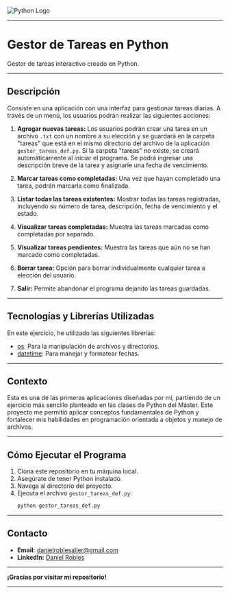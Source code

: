 ![Python Logo](https://www.python.org/static/community_logos/python-logo-master-v3-TM.png)

---

# Gestor de Tareas en Python


Gestor de tareas interactivo creado en Python.


---

## Descripción

Consiste en una aplicación con una interfaz para gestionar tareas diarias. A través de un menú, los usuarios podrán realizar las siguientes acciones:

1. **Agregar nuevas tareas:** Los usuarios podrán crear una tarea en un archivo `.txt` con un nombre a su elección y se guardará en la carpeta "tareas" que está en el mismo directorio del archivo de la aplicación `gestor_tareas_def.py`. Si la carpeta "tareas" no existe, se creará automáticamente al iniciar el programa. Se podrá ingresar una descripción breve de la tarea y asignarle una fecha de vencimiento.
   
2. **Marcar tareas como completadas:** Una vez que hayan completado una tarea, podrán marcarla como finalizada.
   
3. **Listar todas las tareas existentes:** Mostrar todas las tareas registradas, incluyendo su número de tarea, descripción, fecha de vencimiento y el estado.
   
4. **Visualizar tareas completadas:** Muestra las tareas marcadas como completadas por separado.
 
5. **Visualizar tareas pendientes:** Muestra las tareas que aún no se han marcado como completadas.
   
6. **Borrar tarea:** Opción para borrar individualmente cualquier tarea a elección del usuario.
   
7. **Salir:** Permite abandonar el programa dejando las tareas guardadas.

---

## Tecnologías y Librerías Utilizadas

En este ejercicio, he utilizado las siguientes librerías:

- [os](https://docs.python.org/3/library/os.html): Para la manipulación de archivos y directorios.
- [datetime](https://docs.python.org/3/library/datetime.html): Para manejar y formatear fechas.

---

## Contexto

Esta es una de las primeras aplicaciones diseñadas por mí, partiendo de un ejercicio más sencillo planteado en las clases de Python del Máster. Este proyecto me permitió aplicar conceptos fundamentales de Python y fortalecer mis habilidades en programación orientada a objetos y manejo de archivos.

---

## Cómo Ejecutar el Programa

1. Clona este repositorio en tu máquina local.
2. Asegúrate de tener Python instalado.
3. Navega al directorio del proyecto.
4. Ejecuta el archivo `gestor_tareas_def.py`:
   ```bash
   python gestor_tareas_def.py
   ```

---

## Contacto


- **Email:** [danielroblesaller@gmail.com](mailto:danielroblesaller@gmail.com)
- **LinkedIn:** [Daniel Robles](https://www.linkedin.com/in/danielroblesaller)

---

**¡Gracias por visitar mi repositorio!**

---
